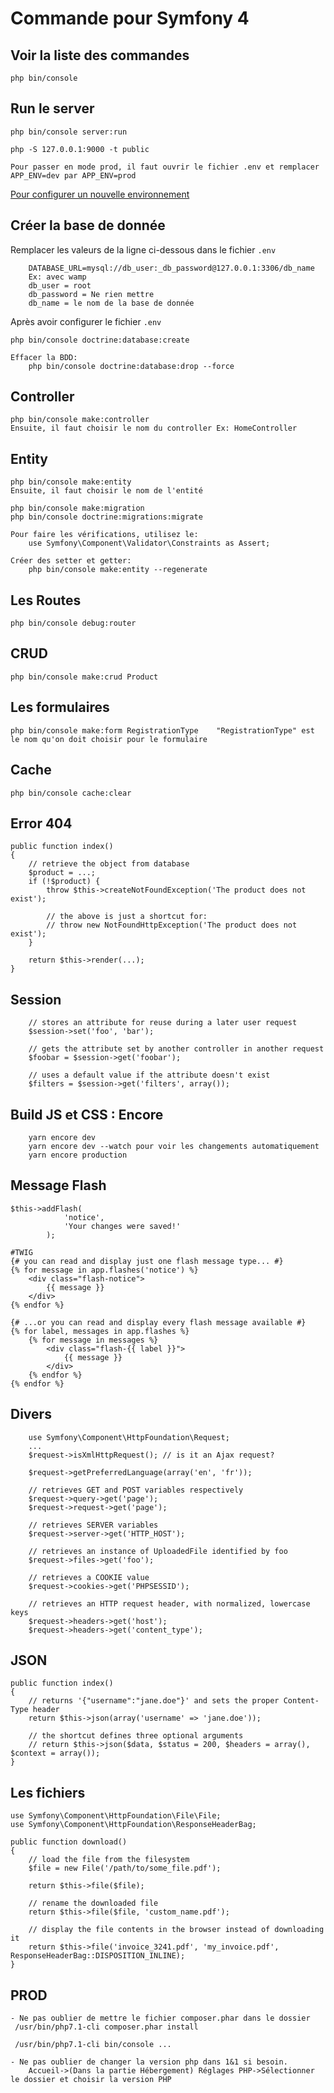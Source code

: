 Commande pour Symfony 4
==

Voir la liste des commandes
---
    php bin/console
Run le server
--
    php bin/console server:run
    
    php -S 127.0.0.1:9000 -t public
    
    Pour passer en mode prod, il faut ouvrir le fichier .env et remplacer APP_ENV=dev par APP_ENV=prod
    
[Pour configurer un nouvelle environnement](https://symfony.com/doc/current/configuration/environments.html)
    
Créer la base de donnée
--
Remplacer les valeurs de la ligne ci-dessous dans le fichier `.env`

        DATABASE_URL=mysql://db_user:_db_password@127.0.0.1:3306/db_name
        Ex: avec wamp
        db_user = root
        db_password = Ne rien mettre
        db_name = le nom de la base de donnée
Après avoir configurer le fichier `.env`

    php bin/console doctrine:database:create
    
    Effacer la BDD:
        php bin/console doctrine:database:drop --force
    
Controller
--
    php bin/console make:controller
    Ensuite, il faut choisir le nom du controller Ex: HomeController

Entity
-
    php bin/console make:entity
    Ensuite, il faut choisir le nom de l'entité
    
    php bin/console make:migration
    php bin/console doctrine:migrations:migrate
    
    Pour faire les vérifications, utilisez le:
        use Symfony\Component\Validator\Constraints as Assert;
    
    Créer des setter et getter:
        php bin/console make:entity --regenerate
    
Les Routes
--
    php bin/console debug:router
    
CRUD
-
    php bin/console make:crud Product
  
Les formulaires
--
    php bin/console make:form RegistrationType    "RegistrationType" est le nom qu'on doit choisir pour le formulaire
    
Cache
--
    php bin/console cache:clear
      
Error 404
--
    public function index()
    {
        // retrieve the object from database
        $product = ...;
        if (!$product) {
            throw $this->createNotFoundException('The product does not exist');
    
            // the above is just a shortcut for:
            // throw new NotFoundHttpException('The product does not exist');
        }
    
        return $this->render(...);
    }

Session
--
        // stores an attribute for reuse during a later user request
        $session->set('foo', 'bar');
    
        // gets the attribute set by another controller in another request
        $foobar = $session->get('foobar');
    
        // uses a default value if the attribute doesn't exist
        $filters = $session->get('filters', array());
   
Build JS et CSS : Encore
--
        yarn encore dev
        yarn encore dev --watch pour voir les changements automatiquement
        yarn encore production
             
Message Flash
-
    $this->addFlash(
                'notice',
                'Your changes were saved!'
            );
            
    #TWIG
    {# you can read and display just one flash message type... #}
    {% for message in app.flashes('notice') %}
        <div class="flash-notice">
            {{ message }}
        </div>
    {% endfor %}
    
    {# ...or you can read and display every flash message available #}
    {% for label, messages in app.flashes %}
        {% for message in messages %}
            <div class="flash-{{ label }}">
                {{ message }}
            </div>
        {% endfor %}
    {% endfor %}
    
Divers
--
        use Symfony\Component\HttpFoundation\Request;
        ...
        $request->isXmlHttpRequest(); // is it an Ajax request?
    
        $request->getPreferredLanguage(array('en', 'fr'));
    
        // retrieves GET and POST variables respectively
        $request->query->get('page');
        $request->request->get('page');
    
        // retrieves SERVER variables
        $request->server->get('HTTP_HOST');
    
        // retrieves an instance of UploadedFile identified by foo
        $request->files->get('foo');
    
        // retrieves a COOKIE value
        $request->cookies->get('PHPSESSID');
    
        // retrieves an HTTP request header, with normalized, lowercase keys
        $request->headers->get('host');
        $request->headers->get('content_type');
        
JSON
--
    public function index()
    {
        // returns '{"username":"jane.doe"}' and sets the proper Content-Type header
        return $this->json(array('username' => 'jane.doe'));
    
        // the shortcut defines three optional arguments
        // return $this->json($data, $status = 200, $headers = array(), $context = array());
    }
    
Les fichiers
--
    use Symfony\Component\HttpFoundation\File\File;
    use Symfony\Component\HttpFoundation\ResponseHeaderBag;
    
    public function download()
    {
        // load the file from the filesystem
        $file = new File('/path/to/some_file.pdf');
    
        return $this->file($file);
    
        // rename the downloaded file
        return $this->file($file, 'custom_name.pdf');
    
        // display the file contents in the browser instead of downloading it
        return $this->file('invoice_3241.pdf', 'my_invoice.pdf', ResponseHeaderBag::DISPOSITION_INLINE);
    }
    
PROD
--
    
    - Ne pas oublier de mettre le fichier composer.phar dans le dossier
     /usr/bin/php7.1-cli composer.phar install
     
     /usr/bin/php7.1-cli bin/console ...
     
    - Ne pas oublier de changer la version php dans 1&1 si besoin.
        Accueil->(Dans la partie Hébergement) Réglages PHP->Sélectionner le dossier et choisir la version PHP